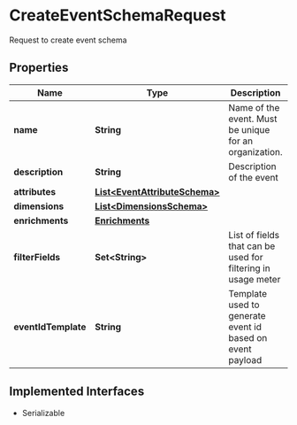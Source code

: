 

# CreateEventSchemaRequest

Request to create event schema

## Properties

| Name | Type | Description | Notes |
|------------ | ------------- | ------------- | -------------|
|**name** | **String** | Name of the event. Must be unique for an organization. |  |
|**description** | **String** | Description of the event |  [optional] |
|**attributes** | [**List&lt;EventAttributeSchema&gt;**](EventAttributeSchema.md) |  |  |
|**dimensions** | [**List&lt;DimensionsSchema&gt;**](DimensionsSchema.md) |  |  |
|**enrichments** | [**Enrichments**](Enrichments.md) |  |  [optional] |
|**filterFields** | **Set&lt;String&gt;** | List of fields that can be used for filtering in usage meter |  [optional] |
|**eventIdTemplate** | **String** | Template used to generate event id based on event payload |  [optional] |


## Implemented Interfaces

* Serializable


